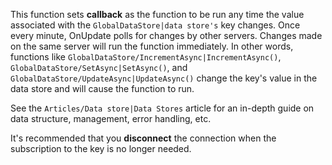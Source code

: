 This function sets **callback** as the function to be run any time the value associated with the `GlobalDataStore|data store's` key changes. Once every minute, OnUpdate polls for changes by other servers. Changes made on the same server will run the function immediately. In other words, functions like `GlobalDataStore/IncrementAsync|IncrementAsync()`, `GlobalDataStore/SetAsync|SetAsync()`, and `GlobalDataStore/UpdateAsync|UpdateAsync()` change the key's value in the data store and will cause the function to run.

See the `Articles/Data store|Data Stores` article for an in-depth guide on data structure, management, error handling, etc.

It's recommended that you **disconnect** the connection when the subscription to the key is no longer needed.